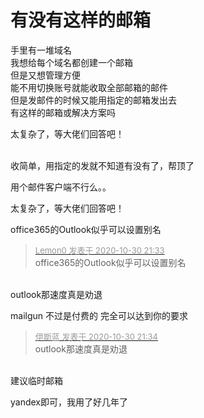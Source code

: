 # 有没有这样的邮箱


手里有一堆域名<br />
我想给每个域名都创建一个邮箱<br />
但是又想管理方便<br />
能不用切换账号就能收取全部邮箱的邮件<br />
但是发邮件的时候又能用指定的邮箱发出去<br />
有这样的邮箱或解决方案吗

太复杂了，等大佬们回答吧！<br />
<br />
<img src="static/image/smiley/default/sad.gif" smilieid="2" border="0" alt="" /><img src="static/image/smiley/default/sad.gif" smilieid="2" border="0" alt="" /><img src="static/image/smiley/default/sad.gif" smilieid="2" border="0" alt="" />

收简单，用指定的发就不知道有没有了，帮顶了<img id="aimg_G4Vh9" onclick="zoom(this, this.src, 0, 0, 0)" class="zoom" src="https://cdn.jsdelivr.net/gh/hishis/forum-master/public/images/patch.gif" onmouseover="img_onmouseoverfunc(this)" onload="thumbImg(this)" border="0" alt="" />

用个邮件客户端不行么。。<img id="aimg_WFDDt" onclick="zoom(this, this.src, 0, 0, 0)" class="zoom" src="https://cdn.jsdelivr.net/gh/hishis/forum-master/public/images/patch.gif" onmouseover="img_onmouseoverfunc(this)" onload="thumbImg(this)" border="0" alt="" />

太复杂了，等大佬们回答吧！

office365的Outlook似乎可以设置别名

<div class="quote"><blockquote><font size="2"><a href="https://www.hostloc.com/forum.php?mod=redirect&amp;goto=findpost&amp;pid=9377796&amp;ptid=760397" target="_blank"><font color="#999999">Lemon0 发表于 2020-10-30 21:33</font></a></font><br />
office365的Outlook似乎可以设置别名</blockquote></div><br />
outlook那速度真是劝退

mailgun 不过是付费的 完全可以达到你的要求

<div class="quote"><blockquote><font size="2"><a href="https://www.hostloc.com/forum.php?mod=redirect&amp;goto=findpost&amp;pid=9377810&amp;ptid=760397" target="_blank"><font color="#999999">伊斯蓝 发表于 2020-10-30 21:34</font></a></font><br />
outlook那速度真是劝退</blockquote></div><br />
建议临时邮箱

yandex即可，我用了好几年了
